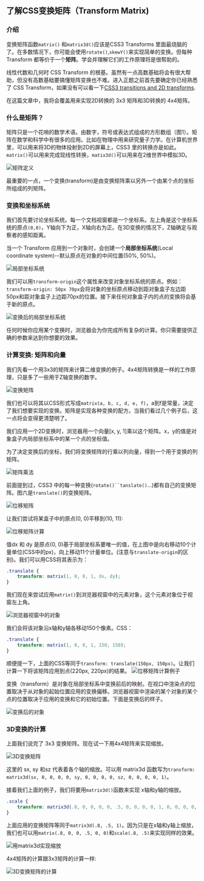## 了解CSS变换矩阵（Transform Matrix)

### 介绍

变换矩阵函数`matrix()` 和`matrix3d()`应该是CSS3 Transforms 里面最烧脑的了。在多数情况下，你可能会使用`rotate()`,`skewY()`来实现简单的变换。但每种 Transform 都等价于一个**矩阵**。学会并理解它们的工作原理将是很帮助的。

线性代数和几何时 CSS Transform 的根基。虽然有一点高数基础将会有很大帮助，但没有高数基础要搞懂矩阵变换也不难。进入正题之前首先要确定你已经熟悉了 CSS Transform，如果没有可以看一下[CSS3 transitions and 2D transforms](https://dev.opera.com/articles/css3-transitions-and-2d-transforms/).

在这篇文章中，我将会覆盖用来实现2D转换的 3x3 矩阵和3D转换的 4x4矩阵。 

### 什么是矩阵？

矩阵只是一个花哨的数学术语。由数字，符号或表达式组成的方形数组（图1）。矩阵在数学和科学中有很多的应用。比如在物理中用来研究量子力学。在计算机世界里，可以用来将3D的物体投射到2D的屏幕上，CSS3 里的转换亦是如此。`matrix()`可以用来完成现线性转换，`matix3d()`可以用来在2维世界中模拟3D。

![矩阵定义](./resources/matrix0.png)


最重要的一点，一个变换(transform)是由变换矩阵乘以另外一个由某个点的坐标所组成的列矩阵。

### 变换和坐标系统

我们首先要讨论坐标系统。每一个文档视窗都是一个坐标系。左上角是这个坐标系统的原点`(0,0)`，Y轴向下为正，X轴向右为正。在3D变换的情况下，Z轴确定与观察者的感知距离。

当一个 Transform 应用到一个对象时，会创建一个**局部坐标系统**(Local coordinate system)--默认原点在对象的中间位置(50%, 50%)。



![局部坐标系统](./resources/2.png)

我们可以用`transform-origin`这个属性来改变对象坐标系统的原点。例如：`transform-origin: 50px 70px`会将对象的坐标原点移动到距对象盒子左边距50px和距对象盒子上边距70px的位置。接下来任何对象盒子内的点的变换将会基于新的原点。

![变换后的局部坐标系统](./resources/4.png)

任何时候你应用某个变换时，浏览器会为你完成所有复杂的计算。你只需要提供正确的参数来达到你想要的效果。

### 计算变换: 矩阵和向量

我们先看一个用3x3的矩阵来计算二维变换的例子。4x4矩阵转换是一样的工作原理，只是多了一些用于Z轴变换的数字。 

![变换矩阵](./resources/matrix1.png)

我们也可以将其以CSS形式写成`matrix(a, b, c, d, e, f)`，a到f是常量，决定了我们想要实现的变换。矩阵是实现各种变换的配方。当我们看过几个例子后，这一点将会变得更清楚明了。

我们应用一个2D变换时，浏览器用一个向量[x, y, 1]乘以这个矩阵。x，y的值是对象盒子内局部坐标系中的某一个点的坐标值。

为了决定变换后的坐标，我们将变换矩阵的行乘以列向量，得到一个用于变换的列矩阵。

![矩阵乘法](./resources/matrix2.png)

前面提到过，CSS3 中的每一种变换(`rotate()``tanslate()`...)都有自己的变换矩阵。图六是`translate()`的变换矩阵。

![位移矩阵](./resources/matrix3.png)

让我们尝试将某盒子中的原点(0, 0)平移到(10, 11):

![位移矩阵计算](./resources/matrix4.png)

值dx 和 dy 是原点(0, 0)基于局部坐标系要唯一的值，在上图中是向右移动10个计量单位(CSS中的px)，向上移动11个计量单位。(注意与`translate-origin`的区别)。我们可以用CSS将其表示为：

```css
.translate {
    transform: matrix(1, 0, 0, 1, dx, dy);
}
```

我们现在来尝试应用`matrix()`到浏览器视窗中的元素对象，这个元素对象位于视窗左上角。

![浏览器视窗中的对象](/Users/heshuxin/Downloads/∑≠"Îπ§◊˜/resources/4b.png)

我们会将该对象沿x轴和y轴各移动150个像素。CSS：

```css
.translate {
    transform: matrix(1, 0, 0, 1, 150, 150);
}
```

顺便提一下，上面的CSS等同于`transform: translate(150px, 150px)`。让我们计算一下将该矩阵应用到点(220px, 220px)的结果。
![位移矩阵计算例子](./resources/matrix5.png)

变换（transform）是对象在局部坐标系中变换前后的映射。在视口中渲染点的位置取决于从对象的起始位置应用的变换偏移。浏览器视窗中渲染的某个对象的某个点的位置取决于应用的变换和它的初始位置。下面是变换后的样子。

![变换后的对象](./resources/7b.png)

### 3D变换的计算

上面我们说完了 3x3 变换矩阵。现在试一下用4x4矩阵来实现缩放。

![3D变换矩阵](./resources/matrix6.png)

这里的 sx, sy 和sz 代表着各个轴的缩放。可以用 matrix3d 函数写为`transform: matrix3d(sx, 0, 0, 0, 0, sy, 0, 0, 0, 0, sz, 0, 0, 0, 0, 1)`。

接着我们上面的例子，我们将要用`matrix3d()`函数来实现 x轴和y轴的缩放。

```css
.scale {
    transform: matrix3d(.8, 0, 0, 0, 0, .5, 0, 0, 0, 0, 1, 0, 0, 0, 0, 1)
}
```

上面应用的变换矩阵等同于`matrix3d(.8, .5, 1)`。因为只是在x轴和y轴上缩放，我们也可以用`matrix(.8, 0, 0, .5, 0, 0)`和`scale(.8, .5)`来实现同样的效果。

![用matrix3d实现缩放](./resources/9b.png)

4x4矩阵的计算跟3x3矩阵的计算一样:

![3D变换矩阵的计算](./resources/matrix7.png)